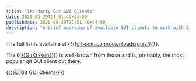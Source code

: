 ```yaml
---
title: "3rd-party Git GUI Clients"
date: 2020-08-29T21:51:40+04:00
publishdate: 2020-08-29T23:51:40+04:00
description: "A brief overview of available GUI clients to work with Git."
---
```


The full list is available at {{<a href="https://git-scm.com/downloads/guis/" target="_blank" rel="noopener noreferrer">}}git-scm.com/downloads/guis/{{</a>}}. 

The {{<a href="https://www.gitkraken.com/" target="_blank" rel="noopener noreferrer">}}GitKraken{{</a>}} is well-known from those and is, probably, the most popular git GUI client out there.

{{<a href="https://git-scm.com/downloads/guis/" target="_blank" rel="noopener noreferrer">}}![Git GUI Clients](https://res.cloudinary.com/oorkan/image/upload/v1598732293/blog/img/topics/git/git-gui_clients_tkaai8.jpg){{</a>}}

